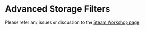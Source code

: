 # Advanced Storage Filters
Please refer any issues or discussion to the [Steam Workshop page](https://steamcommunity.com/sharedfiles/filedetails/?id=2419813522).
